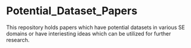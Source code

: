 # Potential_Dataset_Papers
This repository holds papers which have potential datasets in various SE domains or have interiesting ideas which can be utilized for further research.
